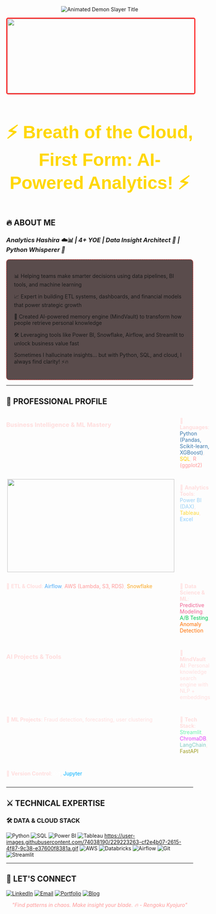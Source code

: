 <div align="center">

<!-- Anime Style Header with Demon Slayer Theme -->
<img src="https://readme-typing-svg.demolab.com?font=Kanit&weight=800&size=35&duration=4000&pause=1000&color=F71E1E&center=true&vCenter=true&width=600&height=90&lines=%E9%AC%BC%E6%BB%85%E3%81%AE%E5%88%83THIS+IS+RAHUL;Data+Analyst+%26+Scientist;AI+MEMORY+HASHIRA+%F0%9F%94%A5" alt="Animated Demon Slayer Title">

<p style="color: #ff9999; font-style: italic;"></p>

<!-- Anime Character GIF -->
<img src="./Add-ons/218883.gif" width="1800" height="200" alt="Zenitsu Thunder Breathing" style="border-radius: 5px; border: 3px solid #ff2a2a;">

 <h3 align="center" style="color: gold; font-family: 'Comic Sans MS', cursive, sans-serif; font-size: 48px;">
⚡ Breath of the Cloud, First Form: AI-Powered Analytics! ⚡
</h3>

</div>

## 🔥 ABOUT ME
### *Analytics Hashira ☁️📊 | 4+ YOE | Data Insight Architect 🧠 | Python Whisperer 🐍*

<div style="background: rgba(20, 0, 0, 0.7); padding: 20px; border-radius: 8px; border: 1px dashed #ff2a2a;">

📊 Helping teams make smarter decisions using data pipelines, BI tools, and machine learning

📈 Expert in building ETL systems, dashboards, and financial models that power strategic growth

🧠 Created AI-powered memory engine (MindVault) to transform how people retrieve personal knowledge

🛠️ Leveraging tools like Power BI, Snowflake, Airflow, and Streamlit to unlock business value fast

Sometimes I hallucinate insights… but with Python, SQL, and cloud, I always find clarity! ⚡🔥

</div>                                                                                           

---

## 🚀 PROFESSIONAL PROFILE

<div style="display: grid; grid-template-columns: repeat(2, 1fr); gap: 15px; text-align: left; color: #ffdddd;">

### Business Intelligence & ML Mastery  
 🔹 **Languages**: <span style="color: #3776ab;">Python (Pandas, Scikit-learn, XGBoost)</span>, <span style="color: #ffcc00;">SQL</span>, <span style="color: #ff9999;">R (ggplot2)</span>

  <img src="https://user-images.githubusercontent.com/74038190/212750155-3ceddfbd-19d3-40a3-87af-8d329c8323c4.gif" height="250" width="450" align="right"> 

 🔹 **Analytics Tools**: <span style="color: #9ad0f5;">Power BI (DAX)</span>, <span style="color: #fdd835;">Tableau</span>, <span style="color: #88ccff;">Excel</span>
 
 🔹 **ETL & Cloud**: <span style="color: #4dabf7;">Airflow</span>, <span style="color: #ff9999;">AWS (Lambda, S3, RDS)</span>, <span style="color: #f9a825;">Snowflake</span>

 🔹 **Data Science & ML**: <span style="color: #f06292;">Predictive Modeling</span>, <span style="color: #00c853;">A/B Testing</span>, <span style="color: #ff6f00;">Anomaly Detection</span>
 
### AI Projects & Tools  
 🔹 **MindVault AI**: Personal knowledge search engine with NLP + embeddings
 
 🔹 **ML Projects**: Fraud detection, forecasting, user clustering
 
 🔹 **Tech Stack**: <span style="color: #69f0ae;">Streamlit</span>, <span style="color: #e040fb;">ChromaDB</span>, <span style="color: #80cbc4;">LangChain</span>, <span style="color: #9e9d24;">FastAPI</span>
 
 🔹 **Version Control**: <span style="color: #ffffff;">Git</span>, <span style="color: #00b0ff;">Jupyter</span>

</div>

---

## ⚔️ TECHNICAL EXPERTISE 

### 🛠️ DATA & CLOUD STACK  
![Python](https://img.shields.io/badge/python-%233776AB.svg?style=for-the-badge&logo=python&logoColor=white)
![SQL](https://img.shields.io/badge/sql-%23007ACC.svg?style=for-the-badge&logo=sqlite&logoColor=white)
![Power BI](https://img.shields.io/badge/PowerBI-F2C811?style=for-the-badge&logo=powerbi&logoColor=black)
![Tableau](https://img.shields.io/badge/Tableau-E97627?style=for-the-badge&logo=tableau&logoColor=white) https://user-images.githubusercontent.com/74038190/229223263-cf2e4b07-2615-4f87-9c38-e37600f8381a.gif
![AWS](https://img.shields.io/badge/AWS-%23FF9900.svg?style=for-the-badge&logo=amazon-aws&logoColor=white) 
![Databricks](https://img.shields.io/badge/Databricks-%23FF3621.svg?style=for-the-badge&logo=databricks&logoColor=white)
![Airflow](https://img.shields.io/badge/Apache_Airflow-017CEE?style=for-the-badge&logo=ApacheAirflow&logoColor=white)
![Git](https://img.shields.io/badge/Git-F05032.svg?style=for-the-badge&logo=git&logoColor=white)
![Streamlit](https://img.shields.io/badge/Streamlit-FF4B4B?style=for-the-badge&logo=streamlit&logoColor=white)

---

## 🌸 LET'S CONNECT

[![LinkedIn](https://img.shields.io/badge/LinkedIn-0077B5?style=for-the-badge&logo=linkedin&logoColor=white)](https://www.linkedin.com/in/rahul-ambaragonda-79322127a/)
[![Email](https://img.shields.io/badge/Email-D14836?style=for-the-badge&logo=gmail&logoColor=white)](mailto:rahulambaragonda0@gmail.com)
[![Portfolio](https://img.shields.io/badge/Portfolio-4285F4?style=for-the-badge&logo=googlechrome&logoColor=white)](https://your-portfolio-site.com)
[![Blog](https://img.shields.io/badge/Hashnode-2962FF?style=for-the-badge&logo=hashnode&logoColor=white)](https://cloudsimplified.hashnode.dev/)

<p style="color: #ff9999; font-style: italic; text-align: center;">
  "Find patterns in chaos. Make insight your blade. 🔥 - Rengoku Kyojuro"
</p>

